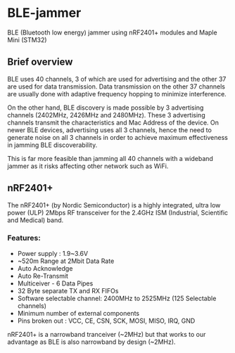 # BLE-jammer
BLE (Bluetooth low energy) jammer using nRF2401+ modules and Maple Mini (STM32)

## Brief overview
BLE uses 40 channels, 3 of which are used for advertising and the other 37 are used for data transmission.
Data transmission on the other 37 channels are usually done with adaptive frequency hopping to minimize interference.

On the other hand, BLE discovery is made possible by 3 advertising channels (2402MHz, 2426MHz and 2480MHz).
These 3 advertising channels transmit the characteristics and Mac Address of the device.
On newer BLE devices, advertising uses all 3 channels, hence the need to generate noise on all
3 channels in order to achieve maximum effectiveness in jamming BLE discoverability.

This is far more feasible than jamming all 40 channels with a wideband jammer as it risks affecting other network such as WiFi.

## nRF2401+
The nRF2401+ (by Nordic Semiconductor) is a highly integrated, 
ultra low power (ULP) 2Mbps RF transceiver for the 2.4GHz ISM (Industrial, 
Scientific and Medical) band. 

### Features:
* Power supply : 1.9~3.6V
* ~520m Range at 2Mbit Data Rate
* Auto Acknowledge
* Auto Re-Transmit
* Multiceiver - 6 Data Pipes
* 32 Byte separate TX and RX FIFOs
* Software selectable channel: 2400MHz to 2525MHz (125 Selectable channels)
* Minimum number of external components
* Pins broken out : VCC, CE, CSN, SCK, MOSI, MISO, IRQ, GND

nRF2401+ is a narrowband tranceiver (~2MHz) but that works to our advantage as BLE is also narrowband by design (~2MHz).
